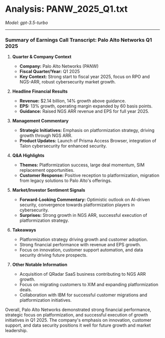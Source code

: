 # Analysis: PANW_2025_Q1.txt

*Model: gpt-3.5-turbo*

---

### Summary of Earnings Call Transcript: Palo Alto Networks Q1 2025

1. **Quarter & Company Context**
   - **Company:** Palo Alto Networks (PANW)
   - **Fiscal Quarter/Year:** Q1 2025
   - **Key Context:** Strong start to fiscal year 2025, focus on RPO and NGS-ARR, robust cybersecurity market growth.

2. **Headline Financial Results**
   - **Revenue:** $2.14 billion, 14% growth above guidance.
   - **EPS:** 13% growth, operating margin expanded by 60 basis points.
   - **Guidance:** Raised NGS ARR revenue and EPS for full year 2025.

3. **Management Commentary**
   - **Strategic Initiatives:** Emphasis on platformization strategy, driving growth through NGS ARR.
   - **Product Updates:** Launch of Prisma Access Browser, integration of Talon cybersecurity for enhanced security.

4. **Q&A Highlights**
   - **Themes:** Platformization success, large deal momentum, SIM replacement opportunities.
   - **Customer Response:** Positive reception to platformization, migration from legacy solutions to Palo Alto's offerings.

5. **Market/Investor Sentiment Signals**
   - **Forward-Looking Commentary:** Optimistic outlook on AI-driven security, convergence towards platformization players in cybersecurity.
   - **Surprises:** Strong growth in NGS ARR, successful execution of platformization strategy.

6. **Takeaways**
   - Platformization strategy driving growth and customer adoption.
   - Strong financial performance with revenue and EPS growth.
   - Focus on innovation, customer support automation, and data security driving future prospects.

7. **Other Notable Information**
   - Acquisition of QRadar SaaS business contributing to NGS ARR growth.
   - Focus on migrating customers to XIM and expanding platformization deals.
   - Collaboration with IBM for successful customer migrations and platformization initiatives.

Overall, Palo Alto Networks demonstrated strong financial performance, strategic focus on platformization, and successful execution of growth initiatives in Q1 2025. The company's emphasis on innovation, customer support, and data security positions it well for future growth and market leadership.